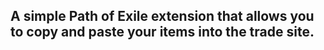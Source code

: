 ## A simple Path of Exile extension that allows you to copy and paste your items into the trade site.

